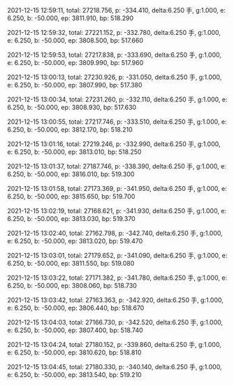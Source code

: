2021-12-15 12:59:11, total: 27218.756, p: -334.410, delta:6.250 手, g:1.000, e: 6.250, b: -50.000, ep: 3811.910, bp: 518.290

2021-12-15 12:59:32, total: 27221.152, p: -332.780, delta:6.250 手, g:1.000, e: 6.250, b: -50.000, ep: 3808.500, bp: 517.660

2021-12-15 12:59:53, total: 27217.838, p: -333.690, delta:6.250 手, g:1.000, e: 6.250, b: -50.000, ep: 3809.990, bp: 517.960

2021-12-15 13:00:13, total: 27230.926, p: -331.050, delta:6.250 手, g:1.000, e: 6.250, b: -50.000, ep: 3807.990, bp: 517.380

2021-12-15 13:00:34, total: 27231.260, p: -332.110, delta:6.250 手, g:1.000, e: 6.250, b: -50.000, ep: 3808.930, bp: 517.630

2021-12-15 13:00:55, total: 27217.746, p: -333.510, delta:6.250 手, g:1.000, e: 6.250, b: -50.000, ep: 3812.170, bp: 518.210

2021-12-15 13:01:16, total: 27219.246, p: -332.990, delta:6.250 手, g:1.000, e: 6.250, b: -50.000, ep: 3813.010, bp: 518.250

2021-12-15 13:01:37, total: 27187.746, p: -338.390, delta:6.250 手, g:1.000, e: 6.250, b: -50.000, ep: 3816.010, bp: 519.300

2021-12-15 13:01:58, total: 27173.369, p: -341.950, delta:6.250 手, g:1.000, e: 6.250, b: -50.000, ep: 3815.650, bp: 519.700

2021-12-15 13:02:19, total: 27168.621, p: -341.930, delta:6.250 手, g:1.000, e: 6.250, b: -50.000, ep: 3813.030, bp: 519.370

2021-12-15 13:02:40, total: 27162.798, p: -342.740, delta:6.250 手, g:1.000, e: 6.250, b: -50.000, ep: 3813.020, bp: 519.470

2021-12-15 13:03:01, total: 27179.652, p: -341.090, delta:6.250 手, g:1.000, e: 6.250, b: -50.000, ep: 3811.550, bp: 519.080

2021-12-15 13:03:22, total: 27171.382, p: -341.780, delta:6.250 手, g:1.000, e: 6.250, b: -50.000, ep: 3808.060, bp: 518.730

2021-12-15 13:03:42, total: 27163.363, p: -342.920, delta:6.250 手, g:1.000, e: 6.250, b: -50.000, ep: 3806.440, bp: 518.670

2021-12-15 13:04:03, total: 27166.730, p: -342.520, delta:6.250 手, g:1.000, e: 6.250, b: -50.000, ep: 3807.400, bp: 518.740

2021-12-15 13:04:24, total: 27180.152, p: -339.860, delta:6.250 手, g:1.000, e: 6.250, b: -50.000, ep: 3810.620, bp: 518.810

2021-12-15 13:04:45, total: 27180.330, p: -340.140, delta:6.250 手, g:1.000, e: 6.250, b: -50.000, ep: 3813.540, bp: 519.210
